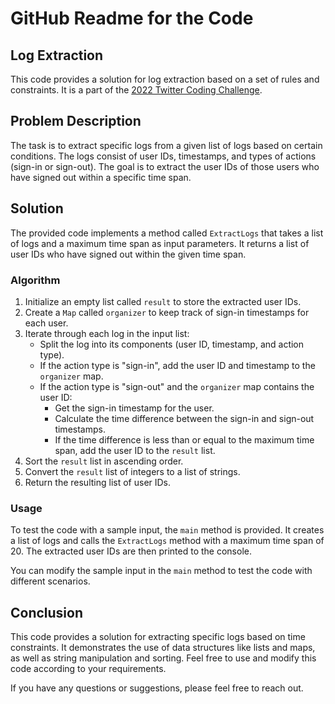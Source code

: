 # GitHub Readme for the Code

## Log Extraction

This code provides a solution for log extraction based on a set of rules and constraints. It is a part of the [2022 Twitter Coding Challenge](https://github.com/5j54d93/2022-Twitter-Coding-Challenge/tree/main/1.%20Sign-in%20Sign-out%20Logs).

## Problem Description

The task is to extract specific logs from a given list of logs based on certain conditions. The logs consist of user IDs, timestamps, and types of actions (sign-in or sign-out). The goal is to extract the user IDs of those users who have signed out within a specific time span.

## Solution

The provided code implements a method called `ExtractLogs` that takes a list of logs and a maximum time span as input parameters. It returns a list of user IDs who have signed out within the given time span.

### Algorithm

1. Initialize an empty list called `result` to store the extracted user IDs.
2. Create a `Map` called `organizer` to keep track of sign-in timestamps for each user.
3. Iterate through each log in the input list:
    - Split the log into its components (user ID, timestamp, and action type).
    - If the action type is "sign-in", add the user ID and timestamp to the `organizer` map.
    - If the action type is "sign-out" and the `organizer` map contains the user ID:
        - Get the sign-in timestamp for the user.
        - Calculate the time difference between the sign-in and sign-out timestamps.
        - If the time difference is less than or equal to the maximum time span, add the user ID to the `result` list.
4. Sort the `result` list in ascending order.
5. Convert the `result` list of integers to a list of strings.
6. Return the resulting list of user IDs.

### Usage

To test the code with a sample input, the `main` method is provided. It creates a list of logs and calls the `ExtractLogs` method with a maximum time span of 20. The extracted user IDs are then printed to the console.

You can modify the sample input in the `main` method to test the code with different scenarios.

## Conclusion

This code provides a solution for extracting specific logs based on time constraints. It demonstrates the use of data structures like lists and maps, as well as string manipulation and sorting. Feel free to use and modify this code according to your requirements.

If you have any questions or suggestions, please feel free to reach out.
